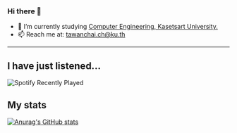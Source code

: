 ### Hi there 👋

- 📖 I’m currently studying [Computer Engineering, Kasetsart University.](https://cpe.ku.ac.th)
- 📫 Reach me at: tawanchai.ch@ku.th

----


## I have just listened...
  ![Spotify Recently Played](https://spotify-recently-played-readme.vercel.app/api?user=njcfc3djufy3drphfqawtgt6g&count=3)

## My stats
  [![Anurag's GitHub stats](https://github-readme-stats.vercel.app/api?username=tawanchaiii)](https://github.com/anuraghazra/github-readme-stats)